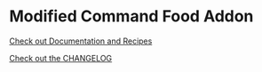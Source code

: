# Modified Command Food Addon

[Check out Documentation and Recipes](docs/)

[Check out the CHANGELOG](https://modifiedcommand.github.io/FoodAddon/CHANGELOG)
